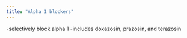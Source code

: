 ```yaml
---
title: "Alpha 1 blockers"
---
```

-selectively block alpha 1
-includes doxazosin, prazosin, and terazosin

